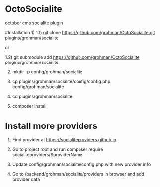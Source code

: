 # OctoSocialite
october cms socialite plugin

#Installation
1)
1.1) git clone https://github.com/grohman/OctoSocialite.git plugins/grohman/socialite

or

1.2) git submodule add https://github.com/grohman/OctoSocialite plugins/grohman/socialite

2) mkdir -p config/grohman/socialite

3) cp plugins/grohman/socialite/config/config.php config/grohman/socialite

4) cd plugins/grohman/socialite

5) composer install

# Install more providers
1) Find provider at https://socialiteproviders.github.io

2) Go to project root and run composer require socialiteproviders/$providerName

3) Update config/grohman/socialite/config.php with new provider info

4) Go to /backend/grohman/socialite/providers in browser and add provider data

